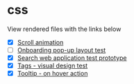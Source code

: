 # css

View rendered files with the links below

- [x] [Scroll animation](https://github.com/rendergit/animate_on_scroll.html)
- [ ] [Onboarding pop-up layout test](https://github.com/rendergit/onboarding_popup_layout_test.html)
- [x] [Search web application test prototype](https://github.com/rendergit/search_app_test.html)
- [x] [Tags - visual design test](https://github.com/rendergit/tags_visual_alternatives.html)
- [x] [Tooltip - on hover action](https://github.com/rendergit/tooltip_action_wp_test.html)
